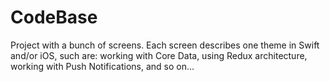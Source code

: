 # CodeBase
Project with a bunch of screens. Each screen describes one theme in Swift and/or iOS, such are: working with Core Data, using Redux architecture, working with Push Notifications, and so on...
